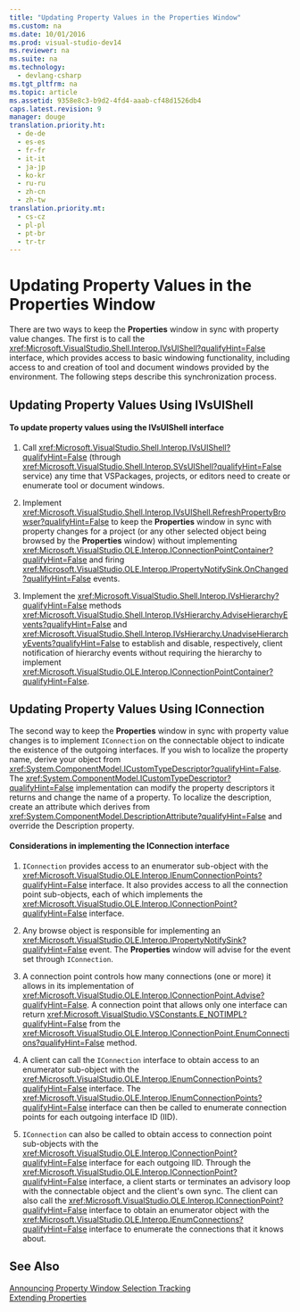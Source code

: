 ```yaml
---
title: "Updating Property Values in the Properties Window"
ms.custom: na
ms.date: 10/01/2016
ms.prod: visual-studio-dev14
ms.reviewer: na
ms.suite: na
ms.technology: 
  - devlang-csharp
ms.tgt_pltfrm: na
ms.topic: article
ms.assetid: 9358e8c3-b9d2-4fd4-aaab-cf48d1526db4
caps.latest.revision: 9
manager: douge
translation.priority.ht: 
  - de-de
  - es-es
  - fr-fr
  - it-it
  - ja-jp
  - ko-kr
  - ru-ru
  - zh-cn
  - zh-tw
translation.priority.mt: 
  - cs-cz
  - pl-pl
  - pt-br
  - tr-tr
---
```

# Updating Property Values in the Properties Window
There are two ways to keep the **Properties** window in sync with property value changes. The first is to call the <xref:Microsoft.VisualStudio.Shell.Interop.IVsUIShell?qualifyHint=False> interface, which provides access to basic windowing functionality, including access to and creation of tool and document windows provided by the environment. The following steps describe this synchronization process.  
  
## Updating Property Values Using IVsUIShell  
  
#### To update property values using the IVsUIShell interface  
  
1.  Call <xref:Microsoft.VisualStudio.Shell.Interop.IVsUIShell?qualifyHint=False> (through <xref:Microsoft.VisualStudio.Shell.Interop.SVsUIShell?qualifyHint=False> service) any time that VSPackages, projects, or editors need to create or enumerate tool or document windows.  
  
2.  Implement <xref:Microsoft.VisualStudio.Shell.Interop.IVsUIShell.RefreshPropertyBrowser?qualifyHint=False> to keep the **Properties** window in sync with property changes for a project (or any other selected object being browsed by the **Properties** window) without implementing <xref:Microsoft.VisualStudio.OLE.Interop.IConnectionPointContainer?qualifyHint=False> and firing <xref:Microsoft.VisualStudio.OLE.Interop.IPropertyNotifySink.OnChanged?qualifyHint=False> events.  
  
3.  Implement the <xref:Microsoft.VisualStudio.Shell.Interop.IVsHierarchy?qualifyHint=False> methods <xref:Microsoft.VisualStudio.Shell.Interop.IVsHierarchy.AdviseHierarchyEvents?qualifyHint=False> and <xref:Microsoft.VisualStudio.Shell.Interop.IVsHierarchy.UnadviseHierarchyEvents?qualifyHint=False> to establish and disable, respectively, client notification of hierarchy events without requiring the hierarchy to implement <xref:Microsoft.VisualStudio.OLE.Interop.IConnectionPointContainer?qualifyHint=False>.  
  
## Updating Property Values Using IConnection  
 The second way to keep the **Properties** window in sync with property value changes is to implement `IConnection` on the connectable object to indicate the existence of the outgoing interfaces. If you wish to localize the property name, derive your object from <xref:System.ComponentModel.ICustomTypeDescriptor?qualifyHint=False>. The <xref:System.ComponentModel.ICustomTypeDescriptor?qualifyHint=False> implementation can modify the property descriptors it returns and change the name of a property. To localize the description, create an attribute which derives from <xref:System.ComponentModel.DescriptionAttribute?qualifyHint=False> and override the Description property.  
  
#### Considerations in implementing the IConnection interface  
  
1.  `IConnection` provides access to an enumerator sub-object with the <xref:Microsoft.VisualStudio.OLE.Interop.IEnumConnectionPoints?qualifyHint=False> interface. It also provides access to all the connection point sub-objects, each of which implements the <xref:Microsoft.VisualStudio.OLE.Interop.IConnectionPoint?qualifyHint=False> interface.  
  
2.  Any browse object is responsible for implementing an <xref:Microsoft.VisualStudio.OLE.Interop.IPropertyNotifySink?qualifyHint=False> event. The **Properties** window will advise for the event set through `IConnection`.  
  
3.  A connection point controls how many connections (one or more) it allows in its implementation of <xref:Microsoft.VisualStudio.OLE.Interop.IConnectionPoint.Advise?qualifyHint=False>. A connection point that allows only one interface can return <xref:Microsoft.VisualStudio.VSConstants.E_NOTIMPL?qualifyHint=False> from the <xref:Microsoft.VisualStudio.OLE.Interop.IConnectionPoint.EnumConnections?qualifyHint=False> method.  
  
4.  A client can call the `IConnection` interface to obtain access to an enumerator sub-object with the <xref:Microsoft.VisualStudio.OLE.Interop.IEnumConnectionPoints?qualifyHint=False> interface. The <xref:Microsoft.VisualStudio.OLE.Interop.IEnumConnectionPoints?qualifyHint=False> interface can then be called to enumerate connection points for each outgoing interface ID (IID).  
  
5.  `IConnection` can also be called to obtain access to connection point sub-objects with the <xref:Microsoft.VisualStudio.OLE.Interop.IConnectionPoint?qualifyHint=False> interface for each outgoing IID. Through the <xref:Microsoft.VisualStudio.OLE.Interop.IConnectionPoint?qualifyHint=False> interface, a client starts or terminates an advisory loop with the connectable object and the client's own sync. The client can also call the <xref:Microsoft.VisualStudio.OLE.Interop.IConnectionPoint?qualifyHint=False> interface to obtain an enumerator object with the <xref:Microsoft.VisualStudio.OLE.Interop.IEnumConnections?qualifyHint=False> interface to enumerate the connections that it knows about.  
  
## See Also  
 [Announcing Property Window Selection Tracking](../VS_not_in_toc/Announcing-Property-Window-Selection-Tracking.md)   
 [Extending Properties](../Topic/Extending%20Properties.md)